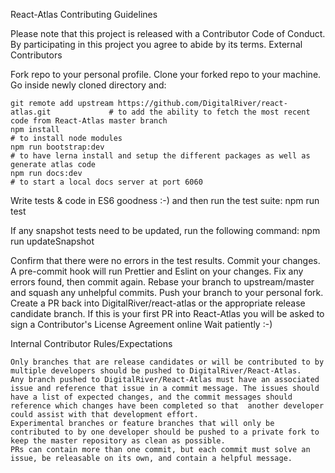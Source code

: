 React-Atlas Contributing Guidelines

Please note that this project is released with a Contributor Code of Conduct. By participating in this project you agree to abide by its terms.
External Contributors

Fork repo to your personal profile.
Clone your forked repo to your machine.
Go inside newly cloned directory and:

    git remote add upstream https://github.com/DigitalRiver/react-atlas.git             # to add the ability to fetch the most recent code from React-Atlas master branch
    npm install                                                                         # to install node modules
    npm run bootstrap:dev                                                               # to have lerna install and setup the different packages as well as generate atlas code
    npm run docs:dev                                                                    # to start a local docs server at port 6060
Write tests & code in ES6 goodness :-) and then run the test suite:
    npm run test

If any snapshot tests need to be updated, run the following command:
    npm run updateSnapshot

 Confirm that there were no errors in the test results. Commit your changes. A pre-commit hook will run Prettier and Eslint on your changes. Fix any errors found, then commit again. Rebase your branch to upstream/master and squash any unhelpful commits. Push your branch to your personal fork. Create a PR back into DigitalRiver/react-atlas or the appropriate release candidate branch. If this is your first PR into React-Atlas you will be asked to sign a Contributor's License Agreement online Wait patiently :-)


Internal Contributor Rules/Expectations

    Only branches that are release candidates or will be contributed to by multiple developers should be pushed to DigitalRiver/React-Atlas.
    Any branch pushed to DigitalRiver/React-Atlas must have an associated issue and reference that issue in a commit message. The issues should have a list of expected changes, and the commit messages should reference which changes have been completed so that  another developer could assist with that development effort.
    Experimental branches or feature branches that will only be contributed to by one developer should be pushed to a private fork to keep the master repository as clean as possible.
    PRs can contain more than one commit, but each commit must solve an issue, be releasable on its own, and contain a helpful message.

